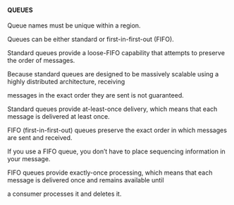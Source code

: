 #### QUEUES


Queue names must be unique within a region.


Queues can be either standard or first-in-first-out (FIFO).


Standard queues provide a loose-FIFO capability that attempts to preserve the order of messages.


Because standard queues are designed to be massively scalable using a highly distributed architecture, receiving

messages in the exact order they are sent is not guaranteed.


Standard queues provide at-least-once delivery, which means that each message is delivered at least once.


FIFO (first-in-first-out) queues preserve the exact order in which messages are sent and received.


If you use a FIFO queue, you don’t have to place sequencing information in your message.


FIFO queues provide exactly-once processing, which means that each message is delivered once and remains available until

a consumer processes it and deletes it.

